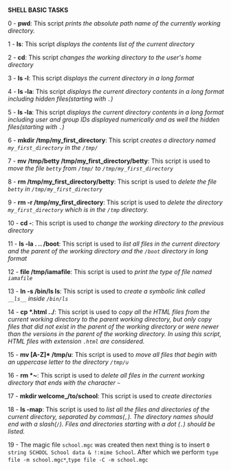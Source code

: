 **SHELL BASIC TASKS**

0 - **pwd**: This script *prints the absolute path name of the currently working directory.*

1 - **ls**: This script *displays the contents list of the current directory*

2 - **cd**: This script *changes the working directory to the user's home directory*

3 - **ls -l**: This script *displays the current directory in a long format*

4 - **ls -la**: This script *displays the current directory contents in a long format including hidden files(starting with `.`)* 

5 - **ls -la**: This script *displays the current directory contents in a long format including user and group IDs displayed numerically and as well the hidden files(starting with `.`)*

6 - **mkdir /tmp/my_first_directory**: This script *creates a directory named `my_first_directory` in the `/tmp/`*

7 - **mv /tmp/betty /tmp/my_first_directory/betty**: This script is used to *move the file `betty` from `/tmp/` to `/tmp/my_first_directory`*

8 - **rm /tmp/my_first_directory/betty**: This script is used to *delete the file `betty` in `/tmp/my_first_directory`*

9 - **rm -r /tmp/my_first_directory**: This script is used to *delete the directory `my_first_directory` which is in the `/tmp` directory.*

10 - **cd -**: This script is used to *change the working directory to the previous directory*

11 - **ls -la . .. /boot**: This script is used to *list all files in the current directory and the parent of the working directory and the `/boot` directory in long format*

12 - **file /tmp/iamafile**: This script is used to *print the type of file named `iamafile`*

13 - **ln -s /bin/ls __ls__**: This script is used to *create a symbolic link called `__ls__` inside `/bin/ls`*

14 - **cp *.html ../**: This script is used to *copy all the HTML files from the current working directory to the parent working directory, but only copy files that did not exist in the parent of the working directory or were newer than the versions in the parent of the working directory. In using this script, HTML files with extension `.html` are considered.*

15 - __mv [A-Z]* /tmp/u__: This script is used to *move all files that begin with an uppercase letter to the directory `/tmp/u`*

16 - **rm *~**: This script is used to *delete all files in the current working directory that ends with the character `~`*

17 - **mkdir welcome_/to/school**: This script is used to *create directories*

18 - **ls -map**: This script is used to *list all the files and directories of the current directory, separated by commas(`,`). 
The directory names should end with a slash(`/`). 
Files and directories starting with a dot (`.`) should be listed.*

19 - The magic file `school.mgc` was created then next thing is to insert `0 string SCHOOL School data & !:mime School`. After which we perform `type file -m school.mgc*`,`type file -C -m school.mgc` 
